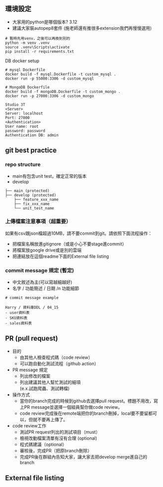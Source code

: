 ## 環境設定

- 大家用的python是哪個版本? 3.12
- 建議大家裝autopep8套件 (施老師還有推很多extension我們再慢慢選用)


```
# 暫時先用venv，之後可以再換到別的
python -m venv .venv
source .venv\Scripts\activate
pip install -r requirements.txt
```

DB docker setup
```
# mysql Dockerfile
docker build -f mysql.Dockerfile -t custom_mysql .
docker run -p 55000:3306 -d custom_mysql

# MongoDB Dockerfile
docker build -f mongoDB.Dockerfile -t custom_mongo .
docker run -p 27000:3306 -d custom_mongo

Studio 3T
<Server>
Server: localhost
Port: 27000
<Authentication>
User name: root
password: password
Authentication DB: admin

```




## git best practice
### repo structure
- main有包含unit test，確定正常的版本
- develop 
```
├── main (protected)
├── develop (protected)
    ├── feature_xxx_name
    ├── fix_xxx_name
    └── unit_test_name
```
### 上傳檔案注意事項（超重要）
如果有csv跟json檔超過10MB，請不要commit到git。請依照下面流程操作：
- 把檔案名稱放進gitignore（或是小心不要stage進commit）
- 將檔案放google drive或是別的雲端
- 把連結放在這個readme下面的External file listing

### commit message 規定 (暫定)
- 中文敘述為主(可以寫越細越好)
- 名字 / 功能簡述 / 日期 /n 功能細節
```
# commit message example

Harry / 資料庫DDL / 04_15
- user資料表
- SKU資料表
- sales資料表
```

## PR (pull request)

- 目的
    - 由其他人檢查程式碼（code review）
    - 可以跑自動化測試流程（github action）
- PR message 規定
    - 列出修改的檔案
    - 列出建議其他人幫忙測試的細項 
   <br>(e.x.試跑爬蟲、測試轉檔)</br>
- 操作方式
    - 當你的branch完成的時候到github去選擇pull request。標題不用改，寫上PR message並選擇一個組員幫你做code review。
    - code review完成後在remote端把你的branch刪掉，local要不要留都可以，但就不要再上傳了。
- code review工作
    - 測試PR request列出的測試項目（must）
    - 檢視改動檔案清單有沒有合理 (optional)
    - 程式碼建議（optional）
    - 審核後，完成PR（把原branch刪除）
    - 完成PR後在群組內告知大家，讓大家去把develop merge進自己的branch

## External file listing
